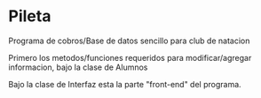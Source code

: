 # Pileta
Programa de cobros/Base de datos sencillo para club de natacion

Primero los metodos/funciones requeridos para modificar/agregar informacion, bajo la clase de Alumnos

Bajo la clase de Interfaz esta la parte "front-end" del programa.
